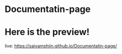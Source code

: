 # Documentatin-page


# Here is the preview!

live: https://saivamshiin.github.io/Documentatin-page/
